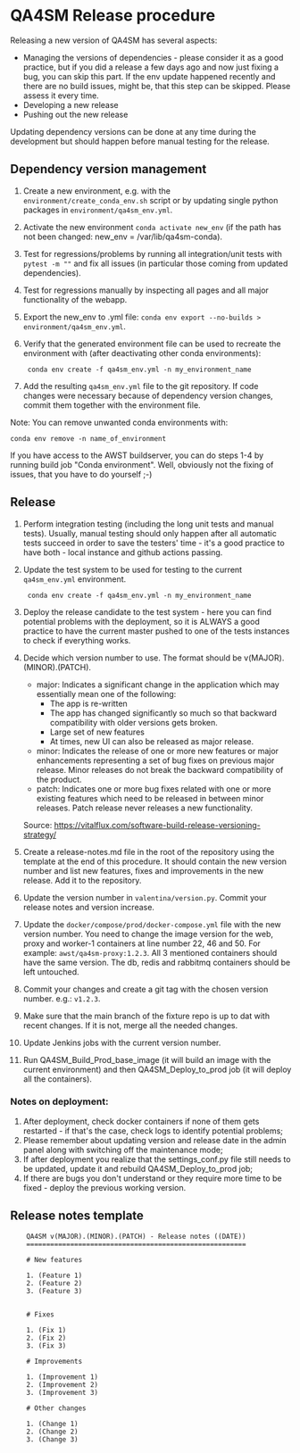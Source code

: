 # QA4SM Release procedure

Releasing a new version of QA4SM has several aspects:

- Managing the versions of dependencies - please consider it as a good practice, but if you did a release a few days ago and now just fixing a bug, you can skip this part. If the env update happened recently and there are no build issues, might be, that this step can be skipped. Please assess it every time.
- Developing a new release
- Pushing out the new release

Updating dependency versions can be done at any time during the development but should happen before manual testing for the release.

## Dependency version management

1. Create a new environment, e.g. with the `environment/create_conda_env.sh` script or by updating single python packages in `environment/qa4sm_env.yml`.
2. Activate the new environment `conda activate new_env` (if the path has not been changed: new_env = /var/lib/qa4sm-conda).
3. Test for regressions/problems by running all integration/unit tests with `pytest -m ""` and fix all issues (in particular those coming from updated dependencies).
4. Test for regressions manually by inspecting all pages and all major functionality of the webapp.
5. Export the new_env to .yml file: `conda env export --no-builds > environment/qa4sm_env.yml`.
6. Verify that the generated environment file can be used to recreate the environment with (after deactivating other conda environments):

        conda env create -f qa4sm_env.yml -n my_environment_name

7. Add the resulting `qa4sm_env.yml` file to the git repository. If code changes were necessary because of dependency version changes, commit them together with the environment file.

Note: You can remove unwanted conda environments with:

    conda env remove -n name_of_environment

If you have access to the AWST buildserver, you can do steps 1-4 by running build job "Conda environment". Well, obviously not the fixing of issues, that you have to do yourself ;-)

## Release

1. Perform integration testing (including the long unit tests and manual tests). Usually, manual testing should only happen after all automatic tests succeed in order to save the testers' time - it's a good practice to have both - local instance and github actions passing.
2. Update the test system to be used for testing to the current `qa4sm_env.yml` environment.

        conda env create -f qa4sm_env.yml -n my_environment_name

3. Deploy the release candidate to the test system - here you can find potential problems with the deployment, so it is ALWAYS a good practice to have the current master pushed to one of the tests instances to check if everything works.

4. Decide which version number to use. The format should be v(MAJOR).(MINOR).(PATCH).
    * major: Indicates a significant change in the application which may essentially mean one of the following:
        * The app is re-written
        * The app has changed significantly so much so that backward compatibility with older versions gets broken.
        * Large set of new features
        * At times, new UI can also be released as major release.
    * minor: Indicates the release of one or more new features or major enhancements representing a set of bug fixes on previous major release. Minor releases do not break the backward compatibility of the product.
    * patch: Indicates one or more bug fixes related with one or more existing features which need to be released in between minor releases. Patch release never releases a new functionality.

    Source: <https://vitalflux.com/software-build-release-versioning-strategy/>

5. Create a release-notes.md file in the root of the repository using the template at the end of this procedure. It should contain the new version number and list new features, fixes and improvements in the new release. Add it to the repository.

6. Update the version number in `valentina/version.py`. Commit your release notes and version increase.

7. Update the `docker/compose/prod/docker-compose.yml` file with the new version number. You need to change the image version for the web, proxy and worker-1 containers at line number 22, 46 and 50. For example: `awst/qa4sm-proxy:1.2.3`. All 3 mentioned containers should have the same version. The db, redis and rabbitmq containers should be left untouched.
8. Commit your changes and create a git tag with the chosen version number. e.g.: `v1.2.3`.
9. Make sure that the main branch of the fixture repo is up to dat with recent changes. If it is not, merge all the needed changes.
9. Update Jenkins jobs with the current version number.
10. Run QA4SM_Build_Prod_base_image (it will build an image with the current environment) and then  QA4SM_Deploy_to_prod job (it will deploy all the containers).

### Notes on deployment:
1. After deployment, check docker containers if none of them gets restarted - if that's the case, check logs to identify potential problems;
2. Please remember about updating version and release date in the admin panel along with switching off the maintenance mode;
3. If after deployment you realize that the settings_conf.py file still needs to be updated, update it and rebuild QA4SM_Deploy_to_prod job;
4. If there are bugs you don't understand or they require more time to be fixed - deploy the previous working version.

## Release notes template

        QA4SM v(MAJOR).(MINOR).(PATCH) - Release notes ((DATE))
        =======================================================

        # New features

        1. (Feature 1)
        2. (Feature 2)
        3. (Feature 3)


        # Fixes

        1. (Fix 1)
        2. (Fix 2)
        3. (Fix 3)

        # Improvements

        1. (Improvement 1)
        2. (Improvement 2)
        3. (Improvement 3)

        # Other changes

        1. (Change 1)
        2. (Change 2)
        3. (Change 3)
